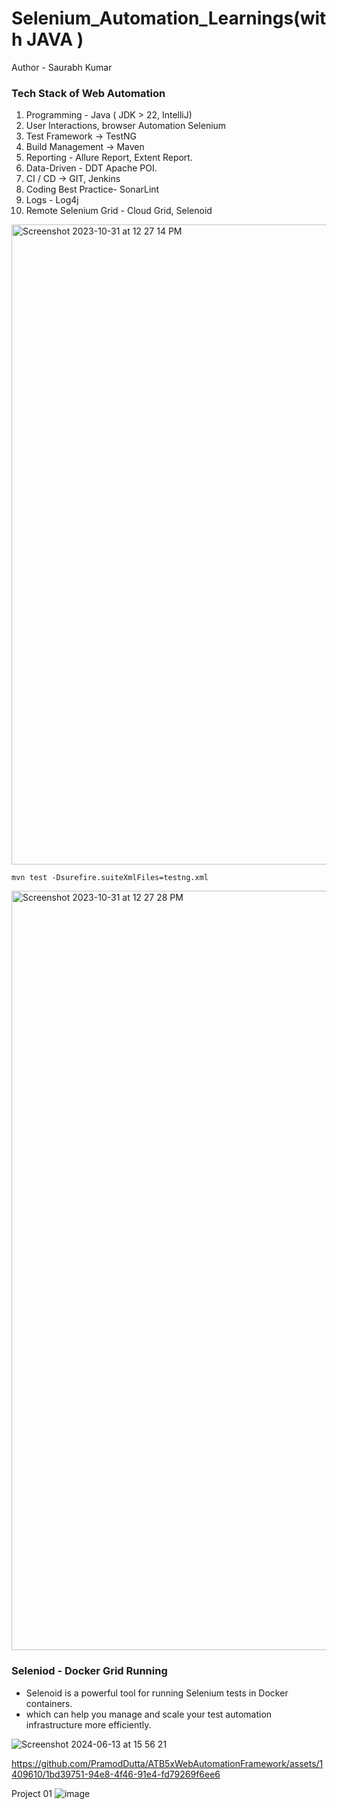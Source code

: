 # Selenium_Automation_Learnings(with JAVA )
Author - Saurabh Kumar

### Tech Stack of Web Automation
1. Programming - Java ( JDK > 22, IntelliJ)
2. User Interactions, browser Automation Selenium
3. Test Framework -> TestNG
4. Build Management -> Maven
5. Reporting - Allure Report, Extent Report.
6. Data-Driven - DDT Apache POI.
7. CI / CD -> GIT, Jenkins
8. Coding Best Practice- SonarLint
9. Logs - Log4j
10. Remote Selenium Grid - Cloud Grid, Selenoid

<img width="1024" alt="Screenshot 2023-10-31 at 12 27 14 PM" src="https://github.com/PramodDutta/AdvanceSeleniumFrameworkTTA/assets/1409610/02b0ef3b-1165-46cf-8c9d-89e41b17032f">

`mvn test -Dsurefire.suiteXmlFiles=testng.xml`

<img width="1215" alt="Screenshot 2023-10-31 at 12 27 28 PM" src="https://github.com/PramodDutta/AdvanceSeleniumFrameworkTTA/assets/1409610/b0905741-d88d-4559-93c2-65433e668170">


### Seleniod - Docker Grid Running
- Selenoid is a powerful tool for running Selenium tests in Docker containers.
- which can help you manage and scale your test automation infrastructure more efficiently.



![Screenshot 2024-06-13 at 15 56 21](https://github.com/PramodDutta/ATB5xWebAutomationFramework/assets/1409610/3c957a88-8cf5-4e3c-9134-9fd41fd41d9b)


https://github.com/PramodDutta/ATB5xWebAutomationFramework/assets/1409610/1bd39751-94e8-4f46-91e4-fd79269f6ee6



Project 01
![image](https://github.com/user-attachments/assets/271c20ca-2e7a-46ee-b44c-8cfeabc31dee)

